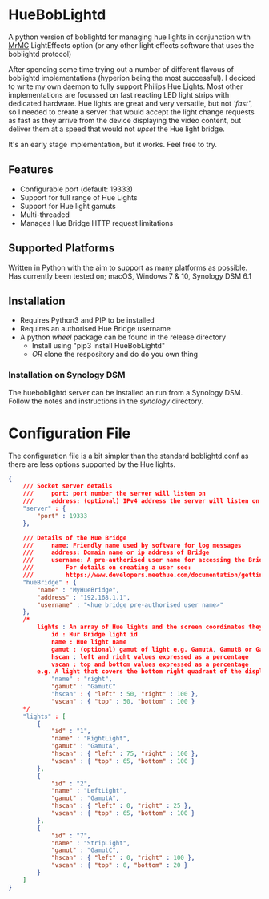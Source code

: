 # HueBobLightd
A python version of boblightd for managing hue lights in conjunction
with [MrMC](https://mrmc.tv) LightEffects option (or any other light effects software that uses
the boblightd protocol)


After spending some time trying out a number of different flavous of boblightd
implementations (hyperion being the most successful). I deciced to write my own
daemon to fully support Philips Hue Lights.
Most other implementations are focussed on fast reacting LED light strips with
dedicated hardware. Hue lights are great and very versatile, but not _'fast'_, so I needed to create a server that would accept the light change requests as fast as they arrive from the device displaying the video content, but deliver them at a speed that would not _upset_ the Hue light bridge.

It's an early stage implementation, but it works. Feel free to try.

## Features

- Configurable port (default: 19333)
- Support for full range of Hue Lights
- Support for Hue light gamuts
- Multi-threaded
- Manages Hue Bridge HTTP request limitations

## Supported Platforms
Written in Python with the aim to support as many platforms as possible.
Has currently been tested on; macOS, Windows 7 & 10, Synology DSM 6.1

## Installation
- Requires Python3 and PIP to be installed
- Requires an authorised Hue Bridge username
- A python _wheel_ package can be found in the release directory
  - Install using "pip3 install HueBobLightd"
  - *OR* clone the respository and do do you own thing

### Installation on Synology DSM
The hueboblightd server can be installed an run from a Synology DSM.
Follow the notes and instructions in the _synology_ directory.

# Configuration File
The configuration file is a bit simpler than the standard boblightd.conf as there
are less options supported by the Hue lights.

``` json
{
    /// Socket server details
    ///     port: port number the server will listen on
    ///     address: (optional) IPv4 address the server will listen on
    "server" : {
        "port" : 19333
    },

    /// Details of the Hue Bridge
    ///     name: Friendly name used by software for log messages
    ///     address: Domain name or ip address of Bridge
    ///     username: A pre-authorised user name for accessing the Bridge
    ///         For details on creating a user see:
    ///         https://www.developers.meethue.com/documentation/getting-started
    "hueBridge" : {
        "name" : "MyHueBridge",
        "address" : "192.168.1.1",
        "username" : "<hue bridge pre-authorised user name>"
    },
    /*
        lights : An array of Hue lights and the screen coordinates they cover
            id : Hur Bridge light id
            name : Hue light name
            gamut : (optional) gamut of light e.g. GamutA, GamutB or GamutC
            hscan : left and right values expressed as a percentage
            vscan : top and bottom values expressed as a percentage
        e.g. A light that covers the bottom right quadrant of the display:
            "name" : "right",
            "gamut" : "GamutC"
            "hscan" : { "left" : 50, "right" : 100 },
            "vscan" : { "top" : 50, "bottom" : 100 }
    */
    "lights" : [
        {
            "id" : "1",
            "name" : "RightLight",
            "gamut" : "GamutA",
            "hscan" : { "left" : 75, "right" : 100 },
            "vscan" : { "top" : 65, "bottom" : 100 }
        },
        {
            "id" : "2",
            "name" : "LeftLight",
            "gamut" : "GamutA",
            "hscan" : { "left" : 0, "right" : 25 },
            "vscan" : { "top" : 65, "bottom" : 100 }
        },
        {
            "id" : "7",
            "name" : "StripLight",
            "gamut" : "GamutC",
            "hscan" : { "left" : 0, "right" : 100 },
            "vscan" : { "top" : 0, "bottom" : 20 }
        }
    ]
}
```